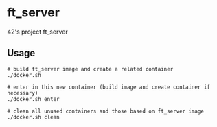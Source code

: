 # ft_server
42's project ft_server

## Usage
```
# build ft_server image and create a related container
./docker.sh

# enter in this new container (build image and create container if necessary)
./docker.sh enter

# clean all unused containers and those based on ft_server image
./docker.sh clean
```
